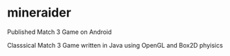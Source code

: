 # mineraider
Published Match 3 Game on Android

Classsical Match 3 Game written in Java using OpenGL and Box2D phyisics
